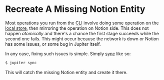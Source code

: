 # Recreate A Missing Notion Entity

Most operations you run from the [CLI](../concepts/jupiter-cli.md) involve doing some operation on the
[local store](../concepts/local-storage.md), then mirroring the operation on Notion side. This does not happen
_atomically_ and there's a chance the first stage succeeds while the second one fails. This might occur because
the network is down or Notion has some issues, or some bug in Jupiter itself.

In any case, fixing such issues is simple. Simply [sync](../concepts/notion-local-sync.md) like so:

```bash
$ jupiter sync
```

This will catch the missing Notion entity and create it there.
